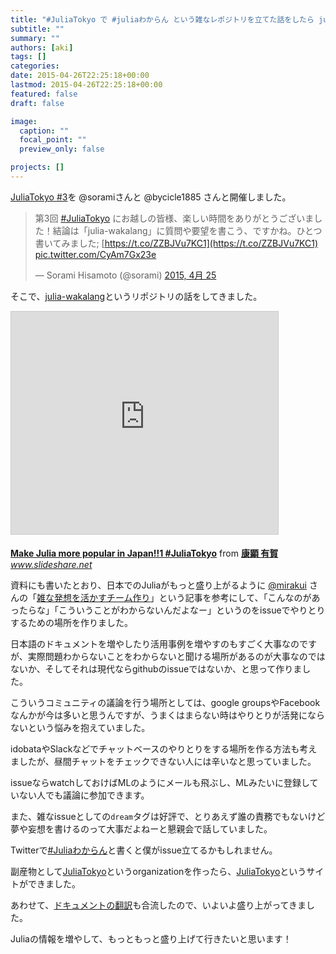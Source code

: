 ```yaml
---
title: "#JuliaTokyo で #juliaわからん という雑なレポジトリを立てた話をしたら julia.tokyo ができてた "
subtitle: ""
summary: ""
authors: [aki]
tags: []
categories: 
date: 2015-04-26T22:25:18+00:00
lastmod: 2015-04-26T22:25:18+00:00
featured: false
draft: false

image:
  caption: ""
  focal_point: ""
  preview_only: false

projects: []
---
```

[JuliaTokyo #3](http://juliatokyo.connpass.com/event/13218/)を @soramiさんと @bycicle1885 さんと開催しました。

> 第3回 [#JuliaTokyo](https://twitter.com/hashtag/JuliaTokyo?src=hash) にお越しの皆様、楽しい時間をありがとうございました！結論は「julia-wakalang」に質問や要望を書こう、ですかね。ひとつ書いてみました; [https://t.co/ZZBJVu7KC1](https://t.co/ZZBJVu7KC1) [pic.twitter.com/CyAm7Gx23e](http://t.co/CyAm7Gx23e)
> 
> — Sorami Hisamoto (@sorami) [2015, 4月 25](https://twitter.com/sorami/status/591992624812167168)

<script async src="//platform.twitter.com/widgets.js" charset="utf-8"></script>

そこで、[julia-wakalang](https://github.com/JuliaTokyo/julia-wakalang)というリポジトリの話をしてきました。

<iframe src="https://www.slideshare.net/slideshow/embed_code/key/JTJrdlOGm25gmp" width="427" height="356" frameborder="0" marginwidth="0" marginheight="0" scrolling="no" style="border:1px solid #CCC; border-width:1px; margin-bottom:5px; max-width: 100%;" allowfullscreen> </iframe>

  **[Make Julia more popular in Japan!!1 #JuliaTokyo](https://www.slideshare.net/chezou/make-julia-more-popular-in-japan1 "Make Julia more popular in Japan!!1 #JuliaTokyo")** from **[康顕 有賀](http://www.slideshare.net/chezou)** 
<cite class="hatena-citation"><a href="http://www.slideshare.net/chezou/make-julia-more-popular-in-japan1">www.slideshare.net</a></cite>

資料にも書いたとおり、日本でのJuliaがもっと盛り上がるように [@mirakui](https://twitter.com/mirakui) さんの「[雑な発想を活かすチーム作り](http://techlife.cookpad.com/entry/2015/03/25/202709)」という記事を参考にして、「こんなのがあったらな」「こういうことがわからないんだよなー」というのをissueでやりとりするための場所を作りました。

日本語のドキュメントを増やしたり活用事例を増やすのもすごく大事なのですが、実際問題わからないことをわからないと聞ける場所があるのが大事なのではないか、そしてそれは現代ならgithubのissueではないか、と思って作りました。

こういうコミュニティの議論を行う場所としては、google groupsやFacebookなんかが今は多いと思うんですが、うまくはまらない時はやりとりが活発にならないという悩みを抱えていました。

idobataやSlackなどでチャットベースのやりとりをする場所を作る方法も考えましたが、昼間チャットをチェックできない人には辛いなと思っていました。

issueならwatchしておけばMLのようにメールも飛ぶし、MLみたいに登録していない人でも議論に参加できます。

また、雑なissueとしての`dream`タグは好評で、とりあえず誰の責務でもないけど夢や妄想を書けるのって大事だよねーと懇親会で話していました。

Twitterで[#Juliaわからん](https://twitter.com/search?f=realtime&q=%23Julia%E3%82%8F%E3%81%8B%E3%82%89%E3%82%93&src=typd)と書くと僕がissue立てるかもしれません。

副産物として[JuliaTokyo](https://github.com/JuliaTokyo/)というorganizationを作ったら、[JuliaTokyo](http://julia.tokyo/)というサイトができました。

あわせて、[ドキュメントの翻訳](http://docs.julia.tokyo/ja/latest/)も合流したので、いよいよ盛り上がってきました。

Juliaの情報を増やして、もっともっと盛り上げて行きたいと思います！



